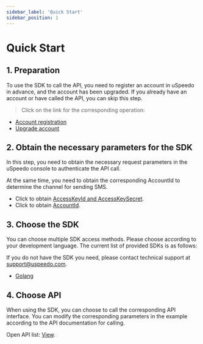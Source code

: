 ```yaml
---
sidebar_label: 'Quick Start'
sidebar_position: 1
---
```


# Quick Start

## 1. Preparation
To use the SDK to call the API, you need to register an account in uSpeedo in advance, and the account has been upgraded. If you already have an account or have called the API, you can skip this step.

> Click on the link for the corresponding operation:

- [Account registration](https://console.uspeedo.com/signup)
- [Upgrade account](https://console.uspeedo.com/bill/upgrade)

## 2. Obtain the necessary parameters for the SDK

In this step, you need to obtain the necessary request parameters in the uSpeedo console to authenticate the API call. 

At the same time, you need to obtain the corresponding AccountId to determine the channel for sending SMS.

- Click to obtain [AccessKeyId and AccessKeySecret](https://console.uspeedo.com/dashboard).
- Click to obtain [AccountId](https://console.uspeedo.com/sms/overview).

## 3. Choose the SDK
You can choose multiple SDK access methods. Please choose according to your development language. The current list of provided SDKs is as follows:

If you do not have the SDK you need, please contact technical support at support@uspeedo.com.

- [Golang](./package/go)

## 4. Choose API
When using the SDK, you can choose to call the corresponding API interface. You can modify the corresponding parameters in the example according to the API documentation for calling.

Open API list: [View](../api).
